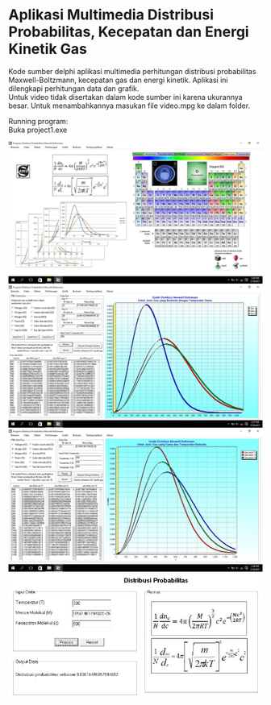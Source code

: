 # Aplikasi Multimedia Distribusi Probabilitas, Kecepatan dan Energi Kinetik Gas
Kode sumber delphi aplikasi multimedia perhitungan distribusi probabilitas Maxwell-Boltzmann, kecepatan gas dan energi kinetik. Aplikasi ini dilengkapi perhitungan data dan grafik.<br>
Untuk video tidak disertakan dalam kode sumber ini karena ukurannya besar. Untuk menambahkannya masukan file video.mpg ke dalam folder.<br>

Running program:<br>
Buka project1.exe

![ss1](https://raw.githubusercontent.com/SuryaAWS/Delphi-Distribusi-Probabilitas/master/ss1.JPG)
![ss2](https://raw.githubusercontent.com/SuryaAWS/Delphi-Distribusi-Probabilitas/master/ss2.JPG)
![ss3](https://raw.githubusercontent.com/SuryaAWS/Delphi-Distribusi-Probabilitas/master/ss3.JPG)
![ss4](https://raw.githubusercontent.com/SuryaAWS/Delphi-Distribusi-Probabilitas/master/ss4.JPG)
